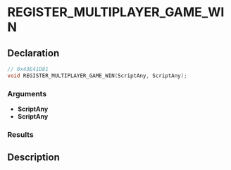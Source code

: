 # REGISTER_MULTIPLAYER_GAME_WIN

## Declaration
```cpp
// 0x43E41D81
void REGISTER_MULTIPLAYER_GAME_WIN(ScriptAny, ScriptAny);
```

### Arguments
- **ScriptAny**
- **ScriptAny**

### Results

## Description
